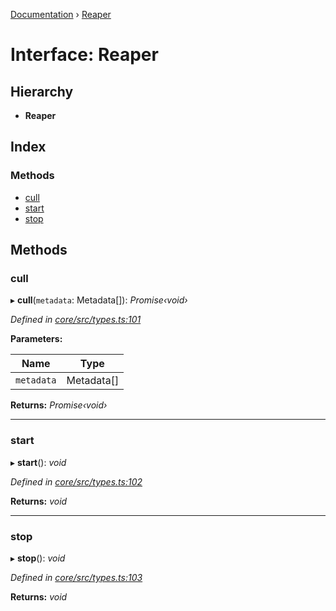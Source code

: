 [Documentation](../README.md) › [Reaper](reaper.md)

# Interface: Reaper

## Hierarchy

* **Reaper**

## Index

### Methods

* [cull](reaper.md#cull)
* [start](reaper.md#start)
* [stop](reaper.md#stop)

## Methods

###  cull

▸ **cull**(`metadata`: Metadata[]): *Promise‹void›*

*Defined in [core/src/types.ts:101](https://github.com/badbatch/cachemap/blob/ca43a4d/packages/core/src/types.ts#L101)*

**Parameters:**

Name | Type |
------ | ------ |
`metadata` | Metadata[] |

**Returns:** *Promise‹void›*

___

###  start

▸ **start**(): *void*

*Defined in [core/src/types.ts:102](https://github.com/badbatch/cachemap/blob/ca43a4d/packages/core/src/types.ts#L102)*

**Returns:** *void*

___

###  stop

▸ **stop**(): *void*

*Defined in [core/src/types.ts:103](https://github.com/badbatch/cachemap/blob/ca43a4d/packages/core/src/types.ts#L103)*

**Returns:** *void*
